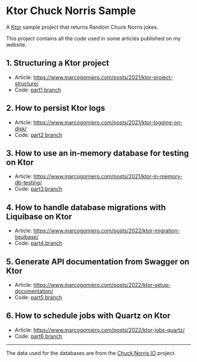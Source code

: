 # Ktor Chuck Norris Sample

A [Ktor](http://ktor.io) sample project that returns Random Chuck Norris jokes.

This project contains all the code used in some articles published on my website.

## 1. Structuring a Ktor project

- Article: https://www.marcogomiero.com/posts/2021/ktor-project-structure/
- Code: [part1 branch](https://github.com/prof18/ktor-chuck-norris-sample/tree/part1)

## 2. How to persist Ktor logs

- Article: https://www.marcogomiero.com/posts/2021/ktor-logging-on-disk/
- Code: [part2 branch](https://github.com/prof18/ktor-chuck-norris-sample/tree/part2)

## 3. How to use an in-memory database for testing on Ktor

- Article: https://www.marcogomiero.com/posts/2021/ktor-in-memory-db-testing/
- Code: [part3 branch](https://github.com/prof18/ktor-chuck-norris-sample/tree/part3)

## 4. How to handle database migrations with Liquibase on Ktor

- Article: https://www.marcogomiero.com/posts/2022/ktor-migration-liquibase/
- Code: [part4 branch](https://github.com/prof18/ktor-chuck-norris-sample/tree/part4)

## 5. Generate API documentation from Swagger on Ktor

- Article: https://www.marcogomiero.com/posts/2022/ktor-setup-documentation/
- Code: [part5 branch](https://github.com/prof18/ktor-chuck-norris-sample/tree/part5)

## 6. How to schedule jobs with Quartz on Ktor

- Article: https://www.marcogomiero.com/posts/2022/ktor-jobs-quartz/
- Code: [part6 branch](https://github.com/prof18/ktor-chuck-norris-sample/tree/part6)

----

The data used for the databases are from the [Chuck Norris IO](https://github.com/chucknorris-io/chuck-db) project.

